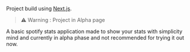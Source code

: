 Project build using [Next.js](https://nextjs.org/).

> ⚠️ Warning : Project in Alpha page

A basic spotify stats application made to show your stats with simplicity mind and currently in alpha phase and not recommended for trying it out now.